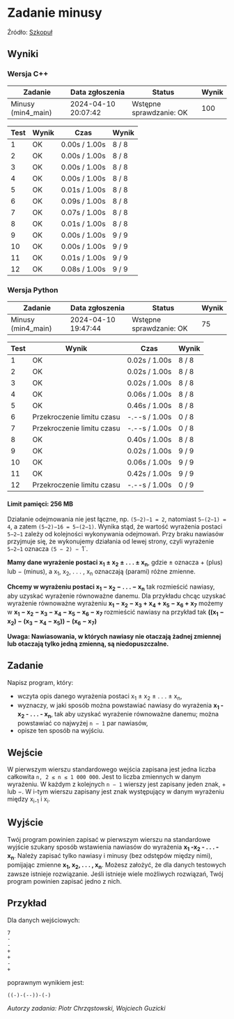 # Zadanie minusy

Źródło: <a href="https://szkopul.edu.pl/problemset/problem/POAyCWzUB990_g4_MA4GF9Jw/site/?key=statement">Szkopuł</a>

## Wyniki

### Wersja C++
| Zadanie             | Data zgłoszenia      | Status                   | Wynik |
|---------------------|----------------------|--------------------------|-------|
| Minusy (min4_main) | 2024-04-10 20:07:42 | Wstępne sprawdzanie: OK | 100   |


| Test | Wynik | Czas        | Wynik   |
|------|-------|-------------|---------|
| 1    | OK    | 0.00s / 1.00s | 8 / 8   |
| 2    | OK    | 0.00s / 1.00s | 8 / 8   |
| 3    | OK    | 0.00s / 1.00s | 8 / 8   |
| 4    | OK    | 0.00s / 1.00s | 8 / 8   |
| 5    | OK    | 0.01s / 1.00s | 8 / 8   |
| 6    | OK    | 0.09s / 1.00s | 8 / 8   |
| 7    | OK    | 0.07s / 1.00s | 8 / 8   |
| 8    | OK    | 0.01s / 1.00s | 8 / 8   |
| 9    | OK    | 0.00s / 1.00s | 9 / 9   |
| 10   | OK    | 0.00s / 1.00s | 9 / 9   |
| 11   | OK    | 0.01s / 1.00s | 9 / 9   |
| 12   | OK    | 0.08s / 1.00s | 9 / 9   |



### Wersja Python
| Zadanie             | Data zgłoszenia      | Status                   | Wynik |
|---------------------|----------------------|--------------------------|-------|
| Minusy (min4_main) | 2024-04-10 19:47:44 | Wstępne sprawdzanie: OK | 75    |



| Test | Wynik                    | Czas           | Wynik   |
|------|--------------------------|----------------|---------|
| 1    | OK                       | 0.02s / 1.00s  | 8 / 8   |
| 2    | OK                       | 0.02s / 1.00s  | 8 / 8   |
| 3    | OK                       | 0.02s / 1.00s  | 8 / 8   |
| 4    | OK                       | 0.06s / 1.00s  | 8 / 8   |
| 5    | OK                       | 0.46s / 1.00s  | 8 / 8   |
| 6    | Przekroczenie limitu czasu | -.--s / 1.00s | 0 / 8   |
| 7    | Przekroczenie limitu czasu | -.--s / 1.00s | 0 / 8   |
| 8    | OK                       | 0.40s / 1.00s  | 8 / 8   |
| 9    | OK                       | 0.02s / 1.00s  | 9 / 9   |
| 10   | OK                       | 0.06s / 1.00s  | 9 / 9   |
| 11   | OK                       | 0.42s / 1.00s  | 9 / 9   |
| 12   | Przekroczenie limitu czasu | -.--s / 1.00s | 0 / 9   |




#### Limit pamięci: 256 MB

Działanie odejmowania nie jest łączne, np. `(5−2)−1 = 2`, natomiast `5−(2−1) = 4`, a zatem `(5−2)−16 = 5−(2−1)`. Wynika stąd, że wartość wyrażenia postaci `5−2−1` zależy od kolejności wykonywania odejmowań. Przy braku nawiasów przyjmuje się, że wykonujemy działania od lewej strony, czyli wyrażenie `5−2−1` oznacza `(5 − 2) − `1`.

**Mamy dane wyrażenie postaci x<sub>1</sub> ± x<sub>2</sub> ± . . . ± x<sub>n</sub>**, 
gdzie ± oznacza + (plus) lub − (minus), a x<sub>1</sub>, x<sub>2</sub>, . . . , x<sub>n</sub> oznaczają (parami) różne zmienne. 

**Chcemy w wyrażeniu postaci x<sub>1</sub> − x<sub>2</sub> − . . . − x<sub>n</sub>** 
tak rozmieścić nawiasy, aby uzyskać wyrażenie równoważne danemu.
Dla przykładu chcąc uzyskać wyrażenie równoważne wyrażeniu **x<sub>1</sub> − x<sub>2</sub> − x<sub>3</sub> + x<sub>4</sub> + x<sub>5</sub> − x<sub>6</sub> + x<sub>7</sub>** możemy w **x<sub>1</sub> − x<sub>2</sub> − x<sub>3</sub> − x<sub>4</sub> − x<sub>5</sub> − x<sub>6</sub> − x<sub>7</sub>** rozmieścić nawiasy na przykład tak **((x<sub>1</sub> − x<sub>2</sub>) − (x<sub>3</sub> − x<sub>4</sub> − x<sub>5</sub>)) − (x<sub>6</sub> − x<sub>7</sub>)**

__Uwaga: Nawiasowania, w których nawiasy nie otaczają żadnej zmiennej lub otaczają tylko jedną zmienną, są niedopuszczalne.__

## Zadanie
Napisz program, który:
- wczyta opis danego wyrażenia postaci x<sub>1</sub> ± x<sub>2</sub> ± . . . ± x<sub>n</sub>,
- wyznaczy, w jaki sposób można powstawiać nawiasy do wyrażenia **x<sub>1</sub> - x<sub>2</sub> - . . . - x<sub>n</sub>**, tak aby uzyskać wyrażenie równoważne danemu; można powstawiać co najwyżej `n − 1` par nawiasów,
- opisze ten sposób na wyjściu.

## Wejście
W pierwszym wierszu standardowego wejścia zapisana jest jedna liczba całkowita `n, 2 ≤ n ≤ 1 000 000`. Jest to liczba zmiennych w danym wyrażeniu. W każdym z kolejnych `n − 1` wierszy jest zapisany jeden znak, + lub −. W i-tym wierszu zapisany jest znak występujący w danym wyrażeniu między x<sub>i-1</sub> i x<sub>i</sub>.

## Wyjście
Twój program powinien zapisać w pierwszym wierszu na standardowe wyjście szukany sposób wstawienia nawiasów do wyrażenia **x<sub>1</sub> -x<sub>2</sub> - . . . - x<sub>n</sub>**. Należy zapisać tylko nawiasy i minusy (bez odstępów między nimi), pomijając zmienne **x<sub>1</sub>, x<sub>2</sub>, . . . , x<sub>n</sub>**. Możesz założyć, że dla danych testowych zawsze istnieje rozwiązanie. Jeśli istnieje wiele możliwych rozwiązań, Twój program powinien zapisać jedno z nich.

## Przykład
Dla danych wejściowych:
```
7
-
-
+
+
-
+
```

poprawnym wynikiem jest:
```
((-)-(--))-(-)
```

_Autorzy zadania: Piotr Chrząstowski, Wojciech Guzicki_